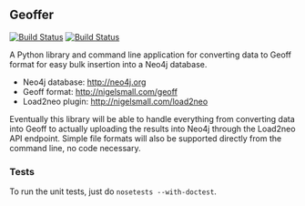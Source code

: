 ## Geoffer

[![Build Status](https://drone.io/github.com/glesica/geoffer/status.png)](https://drone.io/github.com/glesica/geoffer/latest)
[![Build Status](https://travis-ci.org/glesica/geoffer.png?branch=master)](https://travis-ci.org/glesica/geoffer)

A Python library and command line application for converting data to Geoff
format for easy bulk insertion into a Neo4j database.

  * Neo4j database: <http://neo4j.org>
  * Geoff format: <http://nigelsmall.com/geoff>
  * Load2neo plugin: <http://nigelsmall.com/load2neo>

Eventually this library will be able to handle everything from converting data
into Geoff to actually uploading the results into Neo4j through the Load2neo API
endpoint. Simple file formats will also be supported directly from the command
line, no code necessary.

### Tests

To run the unit tests, just do `nosetests --with-doctest`.
